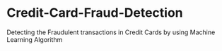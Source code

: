 # Credit-Card-Fraud-Detection
Detecting the Fraudulent transactions in Credit Cards by using Machine Learning Algorithm 
